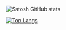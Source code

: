 ![Satosh GitHub stats](https://github-readme-stats-satosh-j.vercel.app/api?username=satosh-j&show_icons=true&include_all_commits=true&count_private=true&hide_border=true&hide=html,css&title_color=ffffff&text_color=c9cacc&icon_color=4AB197&bg_color=1A2B34)

[![Top Langs](https://github-readme-stats-satosh-j.vercel.app/api/top-langs/?username=anuraghazra&layout=compact)](https://github.com/anuraghazra/github-readme-stats)
